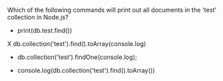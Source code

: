 Which of the following commands will print out all documents in the 'test' collection in Node.js?

- print(db.test.find())

X db.collection('test').find().toArray(console.log)

- db.collection('test').findOne(console.log);

- console.log(db.collection('test').find().toArray())